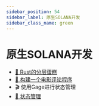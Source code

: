```yaml
---
sidebar_position: 54
sidebar_label: 原生SOLANA开发
sidebar_class_name: green
---
```


# 原生SOLANA开发

- [🎂 Rust的分层蛋糕](./the-rust-layer-cake/README.md)
- [🎥 构建一个电影评论程序](./build-a-movie-review-program/README.md)
- 🎬  使用Gage进行状态管理
- [🤠 状态管理](./state-management/README.md)
